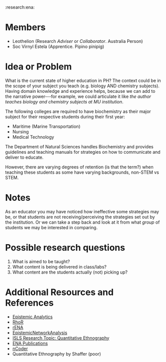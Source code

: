 :research:ena:

# Members

- Leothelion (Research *Adviser* or *Collaborator*. Australia Person)
- Soc Virnyl Estela (Apprentice. Pipino pinipig)

# Idea or Problem

What is the current state of higher education in PH? The context could
be in the scope of your subject you teach (e.g. biology AND chemistry
subjects). Having domain knowledge and experience helps, because we can add
to the narrative power---for example, we could articulate it like *the author
teaches biology and chemistry subjects at MU institution*.

The following colleges are required to have biochemistry as their major
subject for their respective students during their first year:

- Maritime (Marine Transportation)
- Nursing
- Medical Technology

The Department of Natural Sciences handles Biochemistry and provides guidelines
and teaching manuals for strategies on how to communicate and deliver to educate.

However, there are varying degrees of retention (is that the term?) when teaching 
these students as some have varying backgrounds, non-STEM vs STEM.

<!--TODO: brief thing we are looking for uwu-->


# Notes 

As an educator you may have noticed how ineffective some strategies may be,
or that students are not receiving/perceiving the strategies set out by the
institution. Or we can take a step back and look at it from what *group*
of students we may be interested in comparing.

# Possible research questions

1. What is aimed to be taught?
2. What content is being delivered in class/labs?
3. What content are the students actually (not) picking up?

# Additional Resources and References

- [Epistemic Analytics](https://gitlab.com/epistemic-analytics)
- [RhoR](https://rhor.qe-libs.org/)
- [rENA](https://rdrr.io/cran/rENA/)
- [EpistemicNetworkAnalysis](https://github.com/snotskie/EpistemicNetworkAnalysis.jl)
- [ISLS Research Topic: Quantitative Ethnography](https://www.isls.org/research-topics/quantitative-ethnography/)
- [ENA Publications](http://www.epistemicanalytics.org/publications/)
- [nCoder](http://n-coder.org/)
- Quantitative Ethnography by Shaffer (poor)